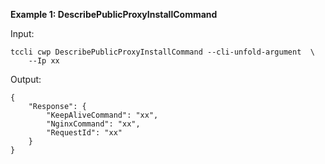 **Example 1: DescribePublicProxyInstallCommand**



Input: 

```
tccli cwp DescribePublicProxyInstallCommand --cli-unfold-argument  \
    --Ip xx
```

Output: 
```
{
    "Response": {
        "KeepAliveCommand": "xx",
        "NginxCommand": "xx",
        "RequestId": "xx"
    }
}
```

